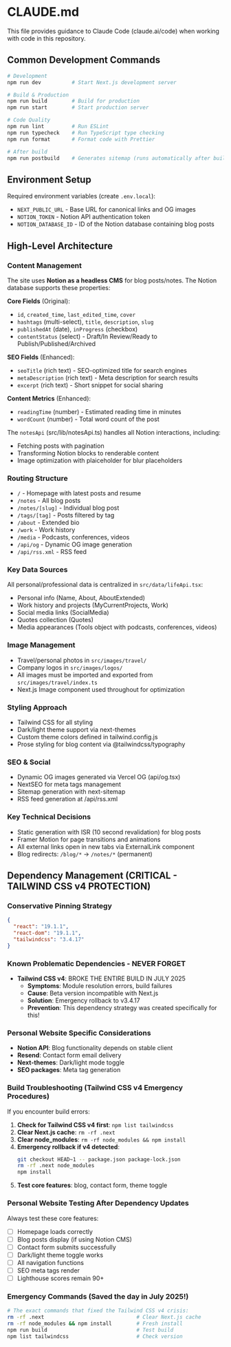 # CLAUDE.md

This file provides guidance to Claude Code (claude.ai/code) when working with code in this repository.

## Common Development Commands

```bash
# Development
npm run dev          # Start Next.js development server

# Build & Production
npm run build        # Build for production
npm run start        # Start production server

# Code Quality
npm run lint         # Run ESLint
npm run typecheck    # Run TypeScript type checking
npm run format       # Format code with Prettier

# After build
npm run postbuild    # Generates sitemap (runs automatically after build)
```

## Environment Setup

Required environment variables (create `.env.local`):
- `NEXT_PUBLIC_URL` - Base URL for canonical links and OG images
- `NOTION_TOKEN` - Notion API authentication token
- `NOTION_DATABASE_ID` - ID of the Notion database containing blog posts

## High-Level Architecture

### Content Management
The site uses **Notion as a headless CMS** for blog posts/notes. The Notion database supports these properties:

**Core Fields** (Original):
- `id`, `created_time`, `last_edited_time`, `cover`
- `hashtags` (multi-select), `title`, `description`, `slug`
- `publishedAt` (date), `inProgress` (checkbox)
- `contentStatus` (select) - Draft/In Review/Ready to Publish/Published/Archived

**SEO Fields** (Enhanced):
- `seoTitle` (rich text) - SEO-optimized title for search engines
- `metaDescription` (rich text) - Meta description for search results
- `excerpt` (rich text) - Short snippet for social sharing

**Content Metrics** (Enhanced):
- `readingTime` (number) - Estimated reading time in minutes
- `wordCount` (number) - Total word count of the post

The `notesApi` (src/lib/notesApi.ts) handles all Notion interactions, including:
- Fetching posts with pagination
- Transforming Notion blocks to renderable content
- Image optimization with plaiceholder for blur placeholders

### Routing Structure
- `/` - Homepage with latest posts and resume
- `/notes` - All blog posts
- `/notes/[slug]` - Individual blog post
- `/tags/[tag]` - Posts filtered by tag
- `/about` - Extended bio
- `/work` - Work history
- `/media` - Podcasts, conferences, videos
- `/api/og` - Dynamic OG image generation
- `/api/rss.xml` - RSS feed

### Key Data Sources
All personal/professional data is centralized in `src/data/lifeApi.tsx`:
- Personal info (Name, About, AboutExtended)
- Work history and projects (MyCurrentProjects, Work)
- Social media links (SocialMedia)
- Quotes collection (Quotes)
- Media appearances (Tools object with podcasts, conferences, videos)

### Image Management
- Travel/personal photos in `src/images/travel/`
- Company logos in `src/images/logos/`
- All images must be imported and exported from `src/images/travel/index.ts`
- Next.js Image component used throughout for optimization

### Styling Approach
- Tailwind CSS for all styling
- Dark/light theme support via next-themes
- Custom theme colors defined in tailwind.config.js
- Prose styling for blog content via @tailwindcss/typography

### SEO & Social
- Dynamic OG images generated via Vercel OG (api/og.tsx)
- NextSEO for meta tags management
- Sitemap generation with next-sitemap
- RSS feed generation at /api/rss.xml

### Key Technical Decisions
- Static generation with ISR (10 second revalidation) for blog posts
- Framer Motion for page transitions and animations
- All external links open in new tabs via ExternalLink component
- Blog redirects: `/blog/*` → `/notes/*` (permanent)

## Dependency Management (CRITICAL - TAILWIND CSS v4 PROTECTION)

### Conservative Pinning Strategy
```json
{
  "react": "19.1.1",
  "react-dom": "19.1.1",
  "tailwindcss": "3.4.17"
}
```

### Known Problematic Dependencies - NEVER FORGET
- **Tailwind CSS v4**: BROKE THE ENTIRE BUILD IN JULY 2025
  - **Symptoms**: Module resolution errors, build failures
  - **Cause**: Beta version incompatible with Next.js
  - **Solution**: Emergency rollback to v3.4.17
  - **Prevention**: This dependency strategy was created specifically for this!

### Personal Website Specific Considerations
- **Notion API**: Blog functionality depends on stable client
- **Resend**: Contact form email delivery
- **Next-themes**: Dark/light mode toggle
- **SEO packages**: Meta tag generation

### Build Troubleshooting (Tailwind CSS v4 Emergency Procedures)
If you encounter build errors:
1. **Check for Tailwind CSS v4 first**: `npm list tailwindcss`
2. **Clear Next.js cache**: `rm -rf .next`
3. **Clear node_modules**: `rm -rf node_modules && npm install`
4. **Emergency rollback if v4 detected**:
   ```bash
   git checkout HEAD~1 -- package.json package-lock.json
   rm -rf .next node_modules
   npm install
   ```
5. **Test core features**: blog, contact form, theme toggle

### Personal Website Testing After Dependency Updates
Always test these core features:
- [ ] Homepage loads correctly
- [ ] Blog posts display (if using Notion CMS)
- [ ] Contact form submits successfully
- [ ] Dark/light theme toggle works
- [ ] All navigation functions
- [ ] SEO meta tags render
- [ ] Lighthouse scores remain 90+

### Emergency Commands (Saved the day in July 2025!)
```bash
# The exact commands that fixed the Tailwind CSS v4 crisis:
rm -rf .next                              # Clear Next.js cache
rm -rf node_modules && npm install        # Fresh install
npm run build                             # Test build
npm list tailwindcss                      # Check version
```